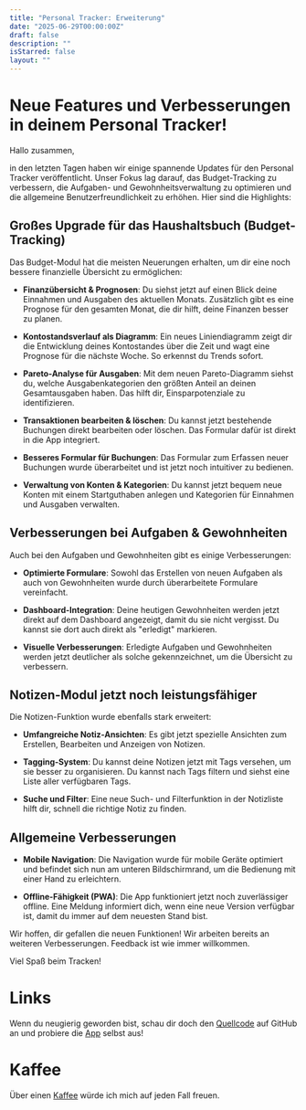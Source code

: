 ```yaml
---
title: "Personal Tracker: Erweiterung"
date: "2025-06-29T00:00:00Z"
draft: false
description: ""
isStarred: false
layout: ""
---
```


# Neue Features und Verbesserungen in deinem Personal Tracker!

Hallo zusammen,

in den letzten Tagen haben wir einige spannende Updates für den Personal Tracker veröffentlicht. Unser Fokus lag darauf, das Budget-Tracking zu verbessern, die Aufgaben- und Gewohnheitsverwaltung zu optimieren und die allgemeine Benutzerfreundlichkeit zu erhöhen. Hier sind die Highlights:

## Großes Upgrade für das Haushaltsbuch (Budget-Tracking)
Das Budget-Modul hat die meisten Neuerungen erhalten, um dir eine noch bessere finanzielle Übersicht zu ermöglichen:

- **Finanzübersicht & Prognosen**: Du siehst jetzt auf einen Blick deine Einnahmen und Ausgaben des aktuellen Monats. Zusätzlich gibt es eine Prognose für den gesamten Monat, die dir hilft, deine Finanzen besser zu planen.

- **Kontostandsverlauf als Diagramm**: Ein neues Liniendiagramm zeigt dir die Entwicklung deines Kontostandes über die Zeit und wagt eine Prognose für die nächste Woche. So erkennst du Trends sofort.

- **Pareto-Analyse für Ausgaben**: Mit dem neuen Pareto-Diagramm siehst du, welche Ausgabenkategorien den größten Anteil an deinen Gesamtausgaben haben. Das hilft dir, Einsparpotenziale zu identifizieren.

- **Transaktionen bearbeiten & löschen**: Du kannst jetzt bestehende Buchungen direkt bearbeiten oder löschen. Das Formular dafür ist direkt in die App integriert.

- **Besseres Formular für Buchungen**: Das Formular zum Erfassen neuer Buchungen wurde überarbeitet und ist jetzt noch intuitiver zu bedienen.

- **Verwaltung von Konten & Kategorien**: Du kannst jetzt bequem neue Konten mit einem Startguthaben anlegen und Kategorien für Einnahmen und Ausgaben verwalten.

## Verbesserungen bei Aufgaben & Gewohnheiten
Auch bei den Aufgaben und Gewohnheiten gibt es einige Verbesserungen:

- **Optimierte Formulare**: Sowohl das Erstellen von neuen Aufgaben als auch von Gewohnheiten wurde durch überarbeitete Formulare vereinfacht.

- **Dashboard-Integration**: Deine heutigen Gewohnheiten werden jetzt direkt auf dem Dashboard angezeigt, damit du sie nicht vergisst. Du kannst sie dort auch direkt als "erledigt" markieren.

- **Visuelle Verbesserungen**: Erledigte Aufgaben und Gewohnheiten werden jetzt deutlicher als solche gekennzeichnet, um die Übersicht zu verbessern.

## Notizen-Modul jetzt noch leistungsfähiger
Die Notizen-Funktion wurde ebenfalls stark erweitert:

- **Umfangreiche Notiz-Ansichten**: Es gibt jetzt spezielle Ansichten zum Erstellen, Bearbeiten und Anzeigen von Notizen.

- **Tagging-System**: Du kannst deine Notizen jetzt mit Tags versehen, um sie besser zu organisieren. Du kannst nach Tags filtern und siehst eine Liste aller verfügbaren Tags.

- **Suche und Filter**: Eine neue Such- und Filterfunktion in der Notizliste hilft dir, schnell die richtige Notiz zu finden.

## Allgemeine Verbesserungen
- **Mobile Navigation**: Die Navigation wurde für mobile Geräte optimiert und befindet sich nun am unteren Bildschirmrand, um die Bedienung mit einer Hand zu erleichtern.

- **Offline-Fähigkeit (PWA)**: Die App funktioniert jetzt noch zuverlässiger offline. Eine Meldung informiert dich, wenn eine neue Version verfügbar ist, damit du immer auf dem neuesten Stand bist.

Wir hoffen, dir gefallen die neuen Funktionen! Wir arbeiten bereits an weiteren Verbesserungen. Feedback ist wie immer willkommen.

Viel Spaß beim Tracken!

# Links

Wenn du neugierig geworden bist, schau dir doch den
[Quellcode](https://github.com/KayBeckmann/personal-tracker)
auf GitHub an und probiere die
[App](https://personal-tracker.kay-beckmann.de/)
selbst aus!

# Kaffee

Über einen
[Kaffee](https://www.buymeacoffee.com/snuppedelua)
würde ich mich auf jeden Fall freuen.

